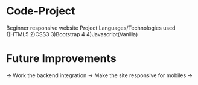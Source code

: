 # Code-Project
Beginner responsive website Project
Languages/Technologies used
1)HTML5
2)CSS3
3)Bootstrap 4
4)Javascript(Vanilla)


 # Future Improvements
-> Work the backend integration
-> Make the site responsive for mobiles
-> 
